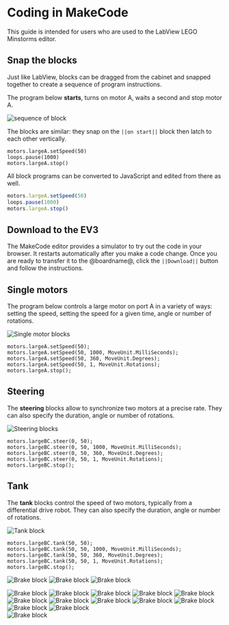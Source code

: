 # Coding in MakeCode

This guide is intended for users who are used to the LabView LEGO Minstorms editor.

## Snap the blocks

Just like LabView, blocks can be dragged from the cabinet and snapped together
to create a sequence of program instructions.

The program below **starts**, turns on motor A, waits a second and stop motor A.

![sequence of block](/static/labview/sequencing.png)     

The blocks are similar: they snap on the ``||on start||`` block then latch to each other vertically.

```blocks
motors.largeA.setSpeed(50)
loops.pause(1000)
motors.largeA.stop()
```

All block programs can be converted to JavaScript and edited from there as well.

```typescript
motors.largeA.setSpeed(50)
loops.pause(1000)
motors.largeA.stop()
```

## Download to the EV3

The MakeCode editor provides a simulator to try out the code in your browser. It restarts automatically after you make a code change. Once you are ready to transfer it to the @boardname@, click the ``||Download||`` button and follow the instructions.

## Single motors

The program below controls a large motor on port A in a variety of ways: setting the speed, 
setting the speed for a given time, angle or number of rotations.

![Single motor blocks](/static/labview/motors.png)       

```blocks
motors.largeA.setSpeed(50);
motors.largeA.setSpeed(50, 1000, MoveUnit.MilliSeconds);
motors.largeA.setSpeed(50, 360, MoveUnit.Degrees);
motors.largeA.setSpeed(50, 1, MoveUnit.Rotations);
motors.largeA.stop();
```

## Steering

The **steering** blocks allow to synchronize two motors at a precise rate. They can also specify the duration, angle or number of rotations.

![Steering blocks](/static/labview/steer.png)

```blocks
motors.largeBC.steer(0, 50);
motors.largeBC.steer(0, 50, 1000, MoveUnit.MilliSeconds);
motors.largeBC.steer(0, 50, 360, MoveUnit.Degrees);
motors.largeBC.steer(0, 50, 1, MoveUnit.Rotations);
motors.largeBC.stop();
```

## Tank

The **tank** blocks control the speed of two motors, typically from a differential drive robot. They can also specify the duration, angle or number of rotations.

![Tank block](/static/labview/tank.png)

```blocks
motors.largeBC.tank(50, 50);
motors.largeBC.tank(50, 50, 1000, MoveUnit.MilliSeconds);
motors.largeBC.tank(50, 50, 360, MoveUnit.Degrees);
motors.largeBC.tank(50, 50, 1, MoveUnit.Rotations);
motors.largeBC.stop();
```

![Brake block](/static/labview/brake.png)
![Brake block](/static/labview/unregulatedmotor.png)
![Brake block](/static/labview/invertmotor.png)

![Brake block](/static/labview/lighttospeed.png)
![Brake block](/static/labview/multipleloops.png)
![Brake block](/static/labview/pausefortouch.png)
![Brake block](/static/labview/speedoflight.png)
![Brake block](/static/labview/brickimage.png)
![Brake block](/static/labview/ife.png)
![Brake block](/static/labview/loopinfinite.png)
![Brake block](/static/labview/pausefordistance.png)
![Brake block](/static/labview/random.png)
![Brake block](/static/labview/speedoflightvar.png)
![Brake block](/static/labview/brickstatuslight.png)
![Brake block](/static/labview/pausefortime.png)      
![Brake block](/static/labview/while.png)